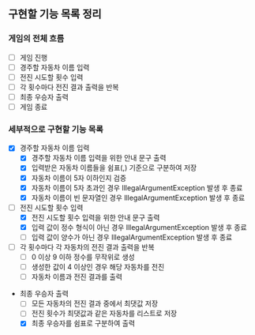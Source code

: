 ## 구현할 기능 목록 정리

### 게임의 전체 흐름

- [ ] 게임 진행
- [ ] 경주할 자동차 이름 입력
- [ ] 전진 시도할 횟수 입력
- [ ] 각 횟수마다 전진 결과 출력을 반복
- [ ] 최종 우승자 출력
- [ ] 게임 종료

### 세부적으로 구현할 기능 목록

- [x] 경주할 자동차 이름 입력
  - [x] 경주할 자동차 이름 입력을 위한 안내 문구 출력
  - [x] 입력받은 자동차 이름들을 쉼표(,) 기준으로 구분하여 저장
  - [x] 자동차 이름이 5자 이하인지 검증
  - [x] 자동차 이름이 5자 초과인 경우 IllegalArgumentException 발생 후 종료
  - [x] 자동차 이름이 빈 문자열인 경우 IllegalArgumentException 발생 후 종료
- [ ] 전진 시도할 횟수 입력
  - [x] 전진 시도할 횟수 입력을 위한 안내 문구 출력
  - [x] 입력 값이 정수 형식이 아닌 경우 IllegalArgumentException 발생 후 종료
  - [ ] 입력 값이 양수가 아닌 경우 IllegalArgumentException 발생 후 종료
- [ ] 각 횟수마다 각 자동차의 전진 결과 출력을 반복
  - [ ] 0 이상 9 이하 정수를 무작위로 생성
  - [ ] 생성한 값이 4 이상인 경우 해당 자동차를 전진
  - [ ] 자동차 이름과 전진 결과를 출력
- 최종 우승자 출력
  - [ ] 모든 자동차의 전진 결과 중에서 최댓값 저장
  - [ ] 전진 횟수가 최댓값과 같은 자동차를 리스트로 저장
  - [x] 최종 우승자를 쉼표로 구분하여 출력
